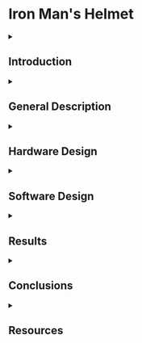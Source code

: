 # Iron Man's Helmet

<details>
  <summary> <h2>  Introduction </h2> </summary>
  
##
  
  This project brings a piece of Iron Man’s tech into the real world. Building a replica helmet with a working faceplate that opens and closes, glowing LED eyes, and sound effects powered by a buzzer - all controlled by an IR remote. 
  
I’ve always been inspired by Iron Man’s tech and wanted to create something that captures its essence while being achievable with accessible tools and materials. This project is a blend of my passion for electronics and creative builds, offering a fun and rewarding way to learn and experiment with Arduino — bringing the feel of the movies into real life, even if not perfectly screen-accurate.
  
##
</details>


<details>
  <summary> <h2> General Description </h2> </summary>

  ##
  
  This project focuses on building an Iron Man helmet using basic materials and Arduino-powered components. 
  
  The helmet is crafted from cardboard, strengthened with putty and smoothed with sandpaper before being spray-painted. It features servo motors to lift the faceplate, LEDs for the glowing eyes, and a buzzer for sound effects. The entire system is controlled by an IR remote, with each button programmed to perform a specific action. 

  The entire circuit is powered by four AA batteries, providing a simple and portable power solution.

##
</details>


<details>
  <summary> <h2> Hardware Design </h2> </summary>

  ##
  
   ### 1. List of components: 
   -  1x Arduino Nano (ATmega328P + CH340)
   -  2x Servomotors
   -  1x Buzzer
   -  2x LEDs
   -  1x IR Sensor
   -  1x IR Remote
   -  1x 4xAA Battery Support
   -  1x On/Off Switch
   -  Jumper wires
  
##
</details>

<details>
  <summary> <h2> Software Design </h2> </summary>

  ##
  ### Development enviroment:
  
  I will use the PlatformIO IDE extension within Visual Studio Code.

  
   TBD
  
##
</details>

<details>
  <summary> <h2> Results </h2> </summary>

  ##
   TBD
  
##
</details>

<details>
  <summary> <h2> Conclusions </h2> </summary>

  ##
   TBD
  
##
</details>

<details>
  <summary> <h2> Resources </h2> </summary>
  
  ##

  -  [Helmet Template]( https://drive.google.com/open?id=1YfW2K6Q_CDc4ufU1XObH65F5ZKl07IGV)
  -  [Tutorial Video](https://www.youtube.com/watch?v=On1XV3Aa_wo)

   TBD
  
##
</details>

